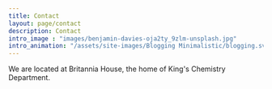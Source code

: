 ```yaml
---
title: Contact
layout: page/contact
description: Contact
intro_image : "images/benjamin-davies-oja2ty_9zlm-unsplash.jpg"
intro_animation: "/assets/site-images/Blogging Minimalistic/blogging.svg"
---
```


<!-- this page will have an image, a short text with a mailto: link (micaela.matta@kcl.ac.uk) and a google maps embedded showing the address-->

We are located at Britannia House, the home of King's Chemistry Department. 


